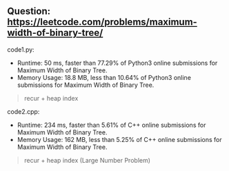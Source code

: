 ## Question: https://leetcode.com/problems/maximum-width-of-binary-tree/

code1.py:
* Runtime: 50 ms, faster than 77.29% of Python3 online submissions for Maximum Width of Binary Tree.
* Memory Usage: 18.8 MB, less than 10.64% of Python3 online submissions for Maximum Width of Binary Tree.
> recur + heap index

code2.cpp:
* Runtime: 234 ms, faster than 5.61% of C++ online submissions for Maximum Width of Binary Tree.
* Memory Usage: 162 MB, less than 5.25% of C++ online submissions for Maximum Width of Binary Tree.
> recur + heap index (Large Number Problem)